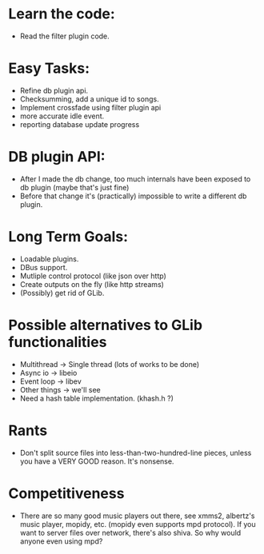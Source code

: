 # Learn the code:
* Read the filter plugin code.

# Easy Tasks:
* Refine db plugin api.
* Checksumming, add a unique id to songs.
* Implement crossfade using filter plugin api
* more accurate idle event.
* reporting database update progress

# DB plugin API:
* After I made the db change, too much internals have been exposed to db plugin (maybe that's just fine)
* Before that change it's (practically) impossible to write a different db plugin.

# Long Term Goals:
* Loadable plugins.
* DBus support.
* Mutliple control protocol (like json over http)
* Create outputs on the fly (like http streams)
* (Possibly) get rid of GLib.

# Possible alternatives to GLib functionalities
* Multithread -> Single thread (lots of works to be done)
* Async io -> libeio
* Event loop -> libev
* Other things -> we'll see
* Need a hash table implementation. (khash.h ?)

# Rants
* Don't split source files into less-than-two-hundred-line pieces, unless you have a VERY GOOD reason. It's nonsense.

# Competitiveness
* There are so many good music players out there, see xmms2, albertz's music player, mopidy, etc. (mopidy even supports mpd protocol). If you want to server files over network, there's also shiva. So why would anyone even using mpd?

